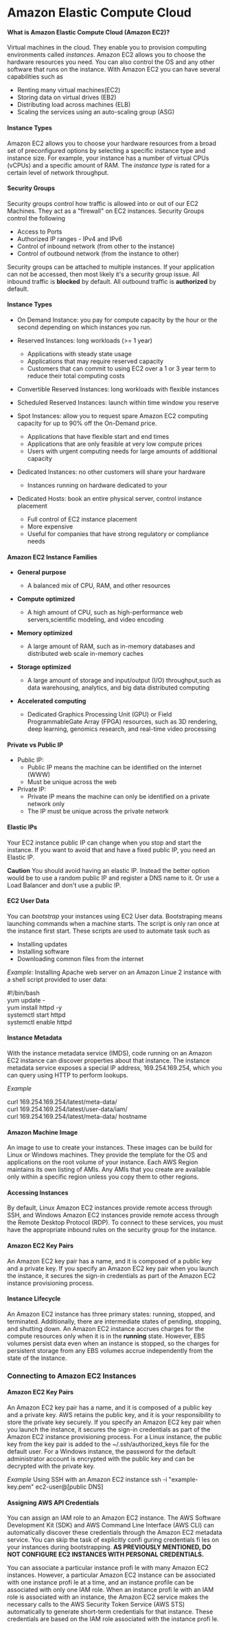 # Amazon Elastic Compute Cloud

#### What is Amazon Elastic Compute Cloud (Amazon EC2)?
Virtual machines in the cloud. They enable you to provision computing environments called *instances*. Amazon EC2 allows you to choose the hardware resources you need. You can also control the OS and any other software that runs on the instance. With Amazon EC2 you can have several capabilities such as
* Renting many virtual machines(EC2)
* Storing data on virtual drives (EB2)
* Distributing load across machines (ELB)
* Scaling the services using an auto-scaling group (ASG)

#### Instance Types
Amazon EC2 allows you to choose your hardware resources from a broad set of preconfigured
options by selecting a specific instance type and instance size. For example, your
instance has a number of virtual CPUs (vCPUs) and a specific amount of RAM. The
*instance type* is rated for a certain level of network throughput.


#### Security Groups
Security groups control how traffic is allowed into or out of our EC2 Machines. They act as a "firewall" on EC2 instances. Security Groups control the following 
* Access to Ports
* Authorized IP ranges - IPv4 and IPv6
* Control of inbound network (from other to the instance)
* Control of outbound network (from the instance to other)

Security groups can be attached to multiple instances. 
If your application can not be accessed, then most likely it's a security group issue. All inbound traffic is **blocked** by default. All outbound traffic is **authorized** by default.

#### Instance Types
* On Demand Instance: you pay for compute capacity by the hour or the second depending on which instances you run.

* Reserved Instances: long workloads (>= 1 year)
    * Applications with steady state usage
    * Applications that may require reserved capacity
    * Customers that can commit to using EC2 over a 1 or 3 year term to reduce their total computing costs
* Convertible Reserved Instances: long workloads with flexible instances
* Scheduled Reserved Instances: launch within time window you reserve
* Spot Instances: allow you to request spare Amazon EC2 computing capacity for up to 90% off the On-Demand price.
    * Applications that have flexible start and end times
    * Applications that are only feasible at very low compute prices
    * Users with urgent computing needs for large amounts of additional capacity
* Dedicated Instances: no other customers will share your hardware
    * Instances running on hardware dedicated to your
* Dedicated Hosts: book an entire physical server, control instance placement
    * Full control of EC2 instance placement
    * More expensive
    * Useful for companies that have strong regulatory or compliance needs

#### Amazon EC2 Instance Families
* **General purpose** 
    * A balanced mix of CPU, RAM, and other resources

* **Compute optimized** 
    * A high amount of CPU, such as high-performance web servers,scientific modeling, and video encoding

* **Memory optimized**
    * A large amount of RAM, such as in-memory databases and distributed web scale in-memory caches

* **Storage optimized** 
    * A large amount of storage and input/output (I/O) throughput,such as data warehousing, analytics, and big data distributed computing

* **Accelerated computing** 
    * Dedicated Graphics Processing Unit (GPU) or Field ProgrammableGate Array (FPGA) resources, such as 3D rendering, deep learning, genomics research, and real-time video processing

#### Private vs Public IP
* Public IP:
    * Public IP means the machine can be identified on the internet (WWW)
    * Must be unique across the web
* Private IP:
    * Private IP means the machine can only be identified on a private network only
    * The IP must be unique across the private network

#### Elastic IPs
Your EC2 instance public IP can change when you stop and start the instance. If you want to avoid that and have a fixed public IP, you need an Elastic IP. 

**Caution**
You should avoid having an elastic IP. Instead the better option would be to use a random public IP and register a DNS name to it. Or use a Load Balancer and don't use a public IP.


#### EC2 User Data
You can *bootstrap* your instances using EC2 User data. Bootstraping means launching commands when a machine starts. The script is only ran once at the instance first start. These scripts are used to automate task such as 
* Installing updates
* Installing software
* Downloading common files from the internet 

*Example:* Installing Apache web server on an Amazon Linue 2 instance with a shell script provided to user data:

#!/bin/bash <br>
yum update - <br>
yum install httpd -y <br>
systemctl start httpd <br>
systemctl enable httpd <br>

#### Instance Metadata
With the instance metadata service (IMDS), code running on an Amazon EC2 instance can
discover properties about that instance. The instance metadata service exposes a special IP
address, 169.254.169.254, which you can query using HTTP to perform lookups.

*Example*

curl 169.254.169.254/latest/meta-data/ <br>
curl 169.254.169.254/latest/user-data/iam/ <br>
curl 169.254.169.254/latest/meta-data/ hostname <br>


#### Amazon Machine Image
An image to use to create your instances. These images can be build for Linux or Windows machines. They provide the template for the OS and applications on the root volume of your instance. Each AWS Region
maintains its own listing of AMIs. Any AMIs that you create are available only within a
specific region unless you copy them to other regions.

#### Accessing Instances
By default, Linux Amazon EC2 instances provide remote access through SSH, and
Windows Amazon EC2 instances provide remote access through the Remote Desktop
Protocol (RDP). To connect to these services, you must have the appropriate inbound rules
on the security group for the instance.

#### Amazon EC2 Key Pairs
An Amazon EC2 key pair has a name, and it is composed of a public key and a private key. If
you specify an Amazon EC2 key pair when you launch the instance, it secures the sign-in
credentials as part of the Amazon EC2 instance provisioning process.

#### Instance Lifecycle
An Amazon EC2 instance has three primary states: running, stopped, and terminated.
Additionally, there are intermediate states of pending, stopping, and shutting down. An
Amazon EC2 instance accrues charges for the compute resources only when it is in the **running** state. However, EBS volumes persist data even when an instance is stopped, so the
charges for persistent storage from any EBS volumes accrue independently from the state of
the instance.

### Connecting to Amazon EC2 Instances

#### Amazon EC2 Key Pairs
An Amazon EC2 key pair has a name, and it is composed of a public key and a private key.
AWS retains the public key, and it is your responsibility to store the private key securely. If
you specify an Amazon EC2 key pair when you launch the instance, it secures the sign-in
credentials as part of the Amazon EC2 instance provisioning process. For a Linux instance,
the public key from the key pair is added to the ~/.ssh/authorized_keys file for the
default user. For a Windows instance, the password for the default administrator account is
encrypted with the public key and can be decrypted with the private key.

*Example*
Using SSH with an Amazon EC2 instance
ssh -i "example-key.pem" ec2-user@[public DNS]

#### Assigning AWS API Credentials
You can assign an IAM role to an Amazon EC2 instance. The AWS Software Development
Kit (SDK) and AWS Command Line Interface (AWS CLI) can automatically discover these
credentials through the Amazon EC2 metadata service. You can skip the task of explicitly
confi guring credentials fi les on your instances during bootstrapping.
**AS PREVIOUSLY MENTIONED, DO NOT CONFIGURE EC2 INSTANCES WITH PERSONAL CREDENTIALS.**

You can associate a particular
instance profi le with many Amazon EC2 instances. However, a particular Amazon
EC2 instance can be associated with one instance profi le at a time, and an instance
profile can be associated with only one IAM role. When an instance profi le with an IAM role is associated with an instance, the Amazon
EC2 service makes the necessary calls to the AWS Security Token Service (AWS STS) automatically
to generate short-term credentials for that instance. These credentials are based
on the IAM role associated with the instance profi le.




